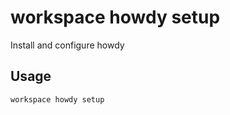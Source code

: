 # workspace howdy setup

Install and configure howdy

## Usage

```bash
workspace howdy setup
```


